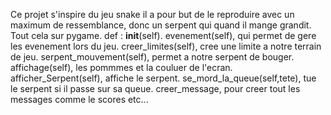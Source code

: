 Ce projet s'inspire du jeu snake il a pour but de le reproduire avec un maximum de ressemblance, donc un serpent qui quand il mange grandit. Tout cela sur pygame.
def :
__init__(self).
evenement(self), qui permet de gere les evenement lors du jeu.
creer_limites(self), cree une limite a notre terrain de jeu.
serpent_mouvement(self), permet a notre serpent de bouger.
affichage(self), les pommmes et la couluer de l'ecran.
afficher_Serpent(self), affiche le serpent.
se_mord_la_queue(self,tete), tue le serpent si il passe sur sa queue.
creer_message, pour creer tout les messages comme le scores etc...
